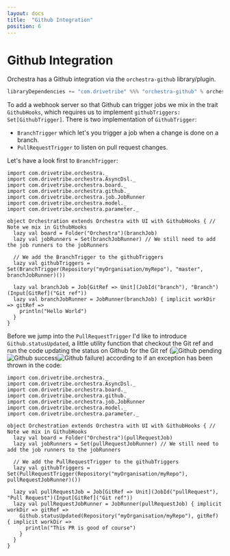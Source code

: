```yaml
---
layout: docs
title:  "Github Integration"
position: 6
---
```


# Github Integration

Orchestra has a Github integration via the `orchestra-github` library/plugin.
```scala
libraryDependencies += "com.drivetribe" %%% "orchestra-github" % orchestraVersion
```

To add a webhook server so that Github can trigger jobs we mix in the trait `GithubHooks`, which requires us to
implement `githubTriggers: Set[GithubTrigger]`. There is two implementation of `GithubTrigger`:
 - `BranchTrigger` which let's you trigger a job when a change is done on a branch.
 - `PullRequestTrigger` to listen on pull request changes.

Let's have a look first to `BranchTrigger`:
```tut:silent
import com.drivetribe.orchestra._
import com.drivetribe.orchestra.AsyncDsl._
import com.drivetribe.orchestra.board._
import com.drivetribe.orchestra.github._
import com.drivetribe.orchestra.job.JobRunner
import com.drivetribe.orchestra.model._
import com.drivetribe.orchestra.parameter._

object Orchestration extends Orchestra with UI with GithubHooks { // Note we mix in GithubHooks
  lazy val board = Folder("Orchestra")(branchJob)
  lazy val jobRunners = Set(branchJobRunner) // We still need to add the job runners to the jobRunners
  
  // We add the BranchTrigger to the githubTriggers
  lazy val githubTriggers = Set(BranchTrigger(Repository("myOrganisation/myRepo"), "master", branchJobRunner)())

  lazy val branchJob = Job[GitRef => Unit](JobId("branch"), "Branch")(Input[GitRef]("Git ref"))
  lazy val branchJobRunner = JobRunner(branchJob) { implicit workDir => gitRef =>
    println("Hello World")
  }
}
```

Before we jump into the `PullRequestTrigger` I'd like to introduce `Github.statusUpdated`, a little utility function that
checkout the Git ref and run the code updating the status on Github for the Git ref
(<img alt="Github pending" srcset="img/github-pending.png 2x"><img alt="Github success" srcset="img/github-success.png 2x"><img alt="Github failure" srcset="img/github-failure.png 2x">)
according to if an exception has been thrown in the code:
```tut:silent
import com.drivetribe.orchestra._
import com.drivetribe.orchestra.AsyncDsl._
import com.drivetribe.orchestra.board._
import com.drivetribe.orchestra.github._
import com.drivetribe.orchestra.job.JobRunner
import com.drivetribe.orchestra.model._
import com.drivetribe.orchestra.parameter._

object Orchestration extends Orchestra with UI with GithubHooks { // Note we mix in GithubHooks
  lazy val board = Folder("Orchestra")(pullRequestJob)
  lazy val jobRunners = Set(pullRequestJobRunner) // We still need to add the job runners to the jobRunners

  // We add the PullRequestTrigger to the githubTriggers 
  lazy val githubTriggers = Set(PullRequestTrigger(Repository("myOrganisation/myRepo"), pullRequestJobRunner)())

  lazy val pullRequestJob = Job[GitRef => Unit](JobId("pullRequest"), "Pull Request")(Input[GitRef]("Git ref"))
  lazy val pullRequestJobRunner = JobRunner(pullRequestJob) { implicit workDir => gitRef =>
    Github.statusUpdated(Repository("myOrganisation/myRepo"), gitRef) { implicit workDir =>
      println("This PR is good of course")
    }
  }
}
```
